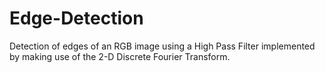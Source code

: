 # Edge-Detection
Detection of edges of an RGB image using a High Pass Filter implemented by making use of the 2-D Discrete Fourier Transform.
